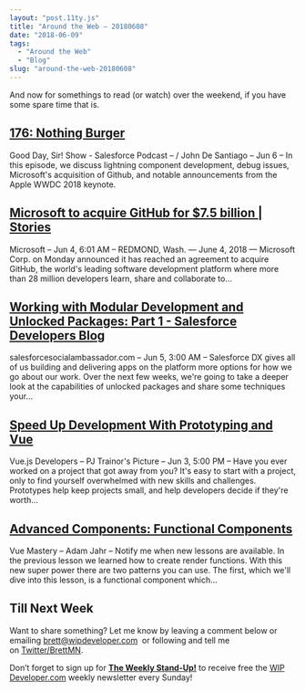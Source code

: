```yaml
---
layout: "post.11ty.js"
title: "Around the Web – 20180608"
date: "2018-06-09"
tags: 
  - "Around the Web"
  - "Blog"
slug: "around-the-web-20180608"
---
```


And now for somethings to read (or watch) over the weekend, if you have some spare time that is.

## [176: Nothing Burger](https://www.gooddaysirpodcast.com/podcast/2018/6/6/176-nothing-burger)

Good Day, Sir! Show - Salesforce Podcast – / John De Santiago – Jun 6 – In this episode, we discuss lightning component development, debug issues, Microsoft's acquisition of Github, and notable announcements from the Apple WWDC 2018 keynote.

## [Microsoft to acquire GitHub for $7.5 billion | Stories](https://news.microsoft.com/2018/06/04/microsoft-to-acquire-github-for-7-5-billion/)

Microsoft – Jun 4, 6:01 AM – REDMOND, Wash. — June 4, 2018 — Microsoft Corp. on Monday announced it has reached an agreement to acquire GitHub, the world's leading software development platform where more than 28 million developers learn, share and collaborate to…

## [Working with Modular Development and Unlocked Packages: Part 1 - Salesforce Developers Blog](https://developer.salesforce.com/blogs/2018/06/working-with-modular-development-and-unlocked-packages-part-1.html?utm_source=feedburner&utm_medium=feed&utm_campaign=Feed:+SforceBlog+(Salesforce+Developers+Blog)&d=70130000000lkpi)

salesforcesocialambassador.com – Jun 5, 3:00 AM – Salesforce DX gives all of us building and delivering apps on the platform more options for how we go about our work. Over the next few weeks, we're going to take a deeper look at the capabilities of unlocked packages and share some techniques your…

## [Speed Up Development With Prototyping and Vue](https://vuejsdevelopers.com/2018/06/04/rapid-prototyping-vue/?jsdojo_id=vjn_rpv)

Vue.js Developers – PJ Trainor's Picture – Jun 3, 5:00 PM – Have you ever worked on a project that got away from you? It's easy to start with a project, only to find yourself overwhelmed with new skills and challenges. Prototypes help keep projects small, and help developers decide if they're worth…

## [Advanced Components: Functional Components](https://www.vuemastery.com/courses/advanced-components/functional-components/)

Vue Mastery – Adam Jahr – Notify me when new lessons are available. In the previous lesson we learned how to create render functions. With this new super power there are two patterns you can use. The first, which we'll dive into this lesson, is a functional component which…

## Till Next Week

Want to share something? Let me know by leaving a comment below or emailing [brett@wipdeveloper.com](mailto:brett@wipdeveloper.com)  or following and tell me on [Twitter/BrettMN](https://twitter.com/BrettMN).

Don’t forget to sign up for **[The Weekly Stand-Up!](https://wipdeveloper.wpcomstaging.com/newsletter/)** to receive free the [WIP Developer.com](https://wipdeveloper.wpcomstaging.com/) weekly newsletter every Sunday!
